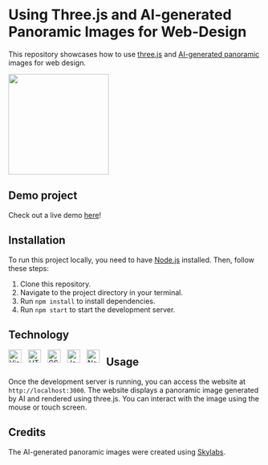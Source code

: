 # Using Three.js and AI-generated Panoramic Images for Web-Design

This repository showcases how to use [three.js](https://threejs.org/) and [AI-generated panoramic](https://skybox.blockadelabs.com/) images for web design.

<img width="200" src="https://media.tenor.com/6x46djcCuRsAAAAi/anime.gif"/>

## Demo project

Check out a live demo [here](http://two.rf.gd/aisphere/)!


## Installation

To run this project locally, you need to have [Node.js](https://nodejs.org/) installed. Then, follow these steps:

1. Clone this repository.
2. Navigate to the project directory in your terminal.
3. Run `npm install` to install dependencies.
4. Run `npm start` to start the development server.

## Technology

<img align="left" alt="Visual Studio Code" width="26px" src="https://cdn.jsdelivr.net/gh/devicons/devicon/icons/vscode/vscode-original.svg" style="padding-right:10px;"/>
<img align="left" alt="HTML5" width="26px" src="https://cdn.jsdelivr.net/gh/devicons/devicon/icons/html5/html5-original.svg" style="padding-right:10px;" />
<img align="left" alt="CSS3" width="26px" src="https://cdn.jsdelivr.net/gh/devicons/devicon/icons/css3/css3-original.svg" style="padding-right:10px;" />
<img align="left" alt="JavaScript" width="26px" src="https://cdn.jsdelivr.net/gh/devicons/devicon/icons/javascript/javascript-original.svg" style="padding-right:10px;"/>
<img align="left" alt="Node.js" width="26px" src="https://cdn.jsdelivr.net/gh/devicons/devicon/icons/nodejs/nodejs-original.svg" style="padding-right:10px;" />

## Usage

Once the development server is running, you can access the website at `http://localhost:3000`. The website displays a panoramic image generated by AI and rendered using three.js. You can interact with the image using the mouse or touch screen.

## Credits
The AI-generated panoramic images were created using [Skylabs](https://skybox.blockadelabs.com/).
